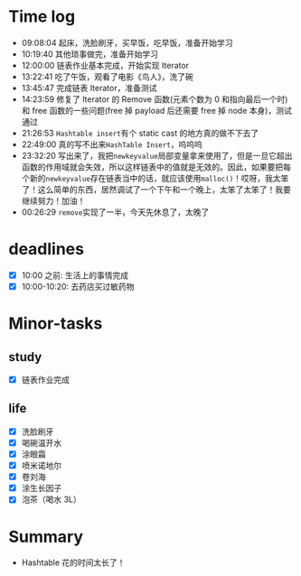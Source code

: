 # Time log

- 09:08:04 起床，洗脸刷牙，买早饭，吃早饭，准备开始学习
- 10:19:40 其他琐事做完，准备开始学习
- 12:00:00 链表作业基本完成，开始实现 Iterator
- 13:22:41 吃了午饭，观看了电影《鸟人》，洗了碗
- 13:45:47 完成链表 Iterator，准备测试
- 14:23:59 修复了 Iterator 的 Remove 函数(元素个数为 0 和指向最后一个时)和 free 函数的一些问题(free 掉 payload 后还需要 free 掉 node 本身)，测试通过
- 21:26:53 `Hashtable insert`有个 static cast 的地方真的做不下去了
- 22:49:00 真的写不出来`HashTable Insert`，呜呜呜
- 23:32:20 写出来了，我把`newkeyvalue`局部变量拿来使用了，但是一旦它超出函数的作用域就会失效，所以这样链表中的值就是无效的。因此，如果要把每个新的`newkeyvalue`存在链表当中的话，就应该使用`malloc()`！哎呀，我太笨了！这么简单的东西，居然调试了一个下午和一个晚上，太笨了太笨了！我要继续努力！加油！
- 00:26:29 `remove`实现了一半，今天先休息了，太晚了

# deadlines

- [x] 10:00 之前: 生活上的事情完成
- [x] 10:00-10:20: 去药店买过敏药物

# Minor-tasks

## study

- [x] 链表作业完成

## life

- [x] 洗脸刷牙
- [x] 喝碗温开水
- [x] 涂眼霜
- [x] 喷米诺地尔
- [x] 卷刘海
- [x] 涂生长因子
- [x] 泡茶（喝水 3L）

# Summary

- Hashtable 花的时间太长了！
